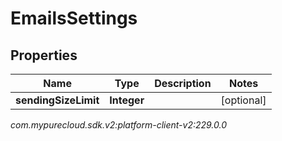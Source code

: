 # EmailsSettings


## Properties

| Name | Type | Description | Notes |
| ------------ | ------------- | ------------- | ------------- |
| **sendingSizeLimit** | **Integer** |  |  [optional] |




_com.mypurecloud.sdk.v2:platform-client-v2:229.0.0_
